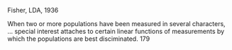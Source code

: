 Fisher, LDA, 1936

When two or more populations have been measured in several characters, ... special interest attaches to certain linear functions of measurements by which the populations are best disciminated. 179